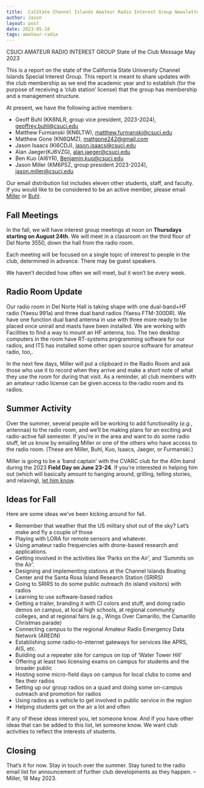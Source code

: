 ```yaml
---
title:  CalState Channel Islands Amateur Radio Interest Group Newsletter, May 2023
author: Jason
layout: post
date: 2023-05-18
tags: amateur-radio
---
```


CSUCI AMATEUR RADIO INTEREST GROUP
State of the Club Message
May 2023

This is a report on the state of the California State University Channel Islands Special Interest Group.  This report is meant to share updates with the club membership as we end the academic year and to establish (for the purpose of receiving a ‘club station’ license) that the group has membership and a management structure.

At present, we have the following active members:

* Geoff Buhl (KK6NLR, group vice president, 2023-2024), <a href="mailto:geoffrey.buhl@csuci.edu">geoffrey.buhl@csuci.edu</a>
* Matthew Furmanski (KN6LTW), <a href="mailto:matthew.furmanski@csuci.edu">matthew.furmanski@csuci.edu</a>
* Matthew Gone (KN6QMZ), <a href="mailto:mattgone242@gmail.com">mattgone242@gmail.com</a>
* Jason Isaacs (KI6CDJ), <a href="mailto:jason.isaacs@csuci.edu">jason.isaacs@csuci.edu</a>
* Alan Jaeger(KJ6VZG), <a href="mailto:alan.jaeger@csuci.edu">alan.jaeger@csuci.edu</a>
* Ben Kuo (AI6YR), <a href="mailto:Benjamin.kuo@csuci.edu">Benjamin.kuo@csuci.edu</a>
* Jason Miller (KM6PSZ, group president 2023-2024), <a href="mailto:jason.miller@csuci.edu">jason.miller@csuci.edu</a>

Our email distribution list includes eleven other students, staff, and faculty.  If you would like to be considered to be an active member, please email <a href="mailto:jason.miller@csuci.edu">Miller</a> or <a href="mailto:geoffrey.buhl@csuci.edu">Buhl</a>.

## Fall Meetings

In the fall, we will have interest group meetings at noon on **Thursdays starting on August 24th**.  We will meet in a classroom on the third floor of Del Norte 3550, down the hall from the radio room.

Each meeting will be focused on a single topic of interest to people in the club, determined in advance.  There may be guest speakers.

We haven’t decided how often we will meet, but it won’t be every week.  

## Radio Room Update

Our radio room in Del Norte Hall is taking shape with one dual-band+HF radio (Yaesu 991a) and three dual band radios (Yaesu FTM-300DR).  We have one function dual band antenna in use with three more ready to be placed once unirail and masts have been installed.  We are working with Facilities to find a way to mount an HF antenna, too.  The two desktop computers in the room have RT-systems programming software for our radios, and ITS has installed some other open source software for amateur radio, too,.

In the next few days, Miller will put a clipboard in the Radio Room and ask those who use it to record when they arrive and make a short note of what they use the room for during that visit.  As a reminder, all club members with an amateur radio license can be given access to the radio room and its radios.

## Summer Activity

Over the summer, several people will be working to add functionality (*e.g.*, antennas) to the radio room, and we’ll be making plans for an exciting and radio-active fall semester.  If you’re in the area and want to do some radio stuff, let us know by emailing Miller or one of the others who have access to the radio room.  (These are Miller, Buhl, Kuo, Isaacs, Jaeger, or Furmanski.)

Miller is going to be a ‘band captain’ with the CVARC club for the 40m band during the 2023 **Field Day on June 23-24**.  If you’re interested in helping him out (which will basically amount to hanging around, grilling, telling stories, and relaxing), <a href="mailto:jason.miller@csuci.edu">let him know</a>.

## Ideas for Fall

Here are some ideas we’ve been kicking around for fall.

*	Remember that weather that the US military shot out of the sky?  Let’s make and fly a couple of those 
*	Playing with LORA for remote sensors and whatever.
*	Using amateur radio frequencies with drone-based research and applications. 
*	Getting involved in the activities like ‘Parks on the Air’, and ‘Summits on the Air’.
*	Designing and implementing stations at the Channel Islands Boating Center and the Santa Rosa Island Research Station (SRIRS)
*	Going to SRIRS to do some public outreach (to island visitors) with radios
*	Learning to use software-based radios
*	Getting a trailer, branding it with CI colors and stuff, and doing radio demos on campus, at local high schools, at regional community colleges, and at regional fairs (e.g., Wings Over Camarillo, the Camarillo Christmas parade)
*	Connecting campus to the regional Amateur Radio Emergency Data Network (AREDN)
*	Establishing some radio-to-internet gateways for services like APRS, AIS, etc.
*	Building out a repeater site for campus on top of ‘Water Tower Hill’
*	Offering at least two licensing exams on campus for students and the broader public
*	Hosting some micro-field days on campus for local clubs to come and flex their radios
*	Setting up our group radios on a quad and doing some on-campus outreach and promotion for radios
*	Using radios as a vehicle to get involved in public service in the region
*	Helping students get on the air a lot and often

If any of these ideas interest you, let someone know.  And if you have other ideas that can be added to this list, let someone know.  We want club activities to reflect the interests of students.

## Closing

That’s it for now.  Stay in touch over the summer.  Stay tuned to the radio email list for announcement of further club developments as they happen.    – Miller, 18 May 2023.

